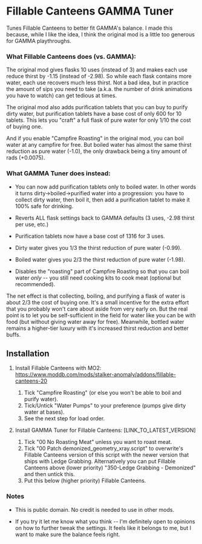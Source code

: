 # Fillable Canteens GAMMA Tuner

Tunes Fillable Canteens to better fit GAMMA's balance. I made this because, while I like the idea, I think the original mod is a little too generous for GAMMA playthroughs.

### What Fillable Canteens does (vs. GAMMA):

The original mod gives flasks 10 uses (instead of 3) and makes each use reduce thirst by -1.15 (instead of -2.98). So while each flask contains more water, each use recovers much less thirst. Not a bad idea, but in practice the amount of sips you need to take (a.k.a. the number of drink animations you have to watch) can get tedious at times.

The original mod also adds purification tablets that you can buy to purify dirty water, but purification tablets have a base cost of only 600 for 10 tablets. This lets you "craft" a full flask of pure water for only 1/10 the cost of buying one.

And if you enable "Campfire Roasting" in the original mod, you can boil water at any campfire for free. But boiled water has almost the same thirst reduction as pure water (-1.0), the only drawback being a tiny amount of rads (+0.0075).

### What GAMMA Tuner does instead:

- You can now add purification tablets only to boiled water. In other words it turns dirty->boiled->purified water into a progression: you have to collect dirty water, then boil it, then add a purification tablet to make it 100% safe for drinking.

- Reverts ALL flask settings back to GAMMA defaults (3 uses, -2.98 thirst per use, etc.)

- Purification tablets now have a base cost of 1316 for 3 uses.

- Dirty water gives you 1/3 the thirst reduction of pure water (-0.99).

- Boiled water gives you 2/3 the thirst reduction of pure water (-1.98).

- Disables the "roasting" part of Campfire Roasting so that you can boil water *only* -- you still need cooking kits to cook meat (optional but recommended).

The net effect is that collecting, boiling, and purifying a flask of water is about 2/3 the cost of buying one. It's a small incentive for the extra effort that you probably won't care about aside from very early on. But the real point is to let you be self-sufficient in the field for water like you can be with food (but without giving water away for free). Meanwhile, bottled water remains a higher-tier luxury with it's increased thirst reduction and better buffs.

## Installation
1. Install Fillable Canteens with MO2: https://www.moddb.com/mods/stalker-anomaly/addons/fillable-canteens-20
    1. Tick "Campfire Roasting" (or else you won't be able to boil and purify water).
    2. Tick/Untick "Water Pumps" to your preference (pumps give dirty water at bases).
    3. See the next step for load order.

2. Install GAMMA Tuner for Fillable Canteens: [LINK_TO_LATEST_VERSION]
    1. Tick "00 No Roasting Meat" unless you want to roast meat.
    2. Tick "00 Patch demonized_geometry_xray.script" to overwrite's Fillable Canteens version of this script with the newer version that ships with Ledge Grabbing. Alternatively you can put Fillable Canteens above (lower priority) "350-Ledge Grabbing - Demonized" and then untick this.
    3. Put this below (higher priority) Fillable Canteens.

### Notes
- This is public domain. No credit is needed to use in other mods.

- If you try it let me know what you think -- I'm definitely open to opinions on how to further tweak the settings. It feels like it belongs to me, but I want to make sure the balance feels right.
